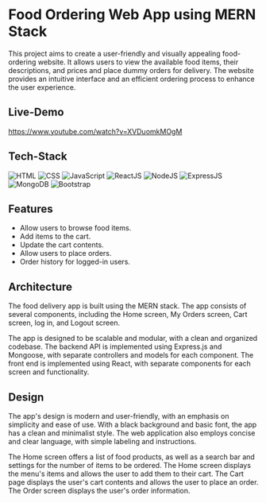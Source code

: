 # Food Ordering Web App using MERN Stack

This project aims to create a user-friendly and visually appealing food-ordering website. It allows users to view the available food items, their descriptions, and prices and place dummy orders for delivery. The website provides an intuitive interface and an efficient ordering process to enhance the user experience.

## Live-Demo

<a href="https://www.youtube.com/watch?v=XVDuomkMOgM">https://www.youtube.com/watch?v=XVDuomkMOgM</a>


## Tech-Stack

<div align="left">
<img alt="HTML" src="https://img.shields.io/badge/html-%23E34F26.svg?style=for-the-badge&logo=html5&logoColor=white"/>
<img alt="CSS" src="https://img.shields.io/badge/css-%231572B6.svg?style=for-the-badge&logo=css3&logoColor=white"/> 
<img alt="JavaScript" src="https://img.shields.io/badge/javascript-%23323330.svg?style=for-the-badge&logo=javascript&logoColor=%23F7DF1E"/>
<img alt="ReactJS" src="https://img.shields.io/badge/react-%2320232a.svg?style=for-the-badge&logo=react&logoColor=%2361DAFB"/>
<img alt="NodeJS" src="https://img.shields.io/badge/node.js-6DA55F?style=for-the-badge&logo=node.js&logoColor=white"/>
<img alt="ExpressJS" src="https://img.shields.io/badge/express.js-%23404d59.svg?style=for-the-badge&logo=express&logoColor=%2361DAFB"/>
<img alt="MongoDB" src="https://img.shields.io/badge/MongoDB-%234ea94b.svg?style=for-the-badge&logo=mongodb&logoColor=white"/>
<img alt="Bootstrap" src="https://img.shields.io/badge/bootstrap-%23563D7C.svg?style=for-the-badge&logo=bootstrap&logoColor=white"/>
</div>


## Features

- Allow users to browse food items.
- Add items to the cart.
- Update the cart contents.
- Allow users to place orders.
- Order history for logged-in users.


## Architecture

The food delivery app is built using the MERN stack. The app consists of several components, including the Home screen, My Orders screen, Cart screen, log in, and Logout screen. 

The app is designed to be scalable and modular, with a clean and organized codebase. The backend API is implemented using Express.js and Mongoose, with separate controllers and models for each component. The front end is implemented using React, with separate components for each screen and functionality.

## Design

The app's design is modern and user-friendly, with an emphasis on simplicity and ease of use. With a black background and basic font, the app has a clean and minimalist style. The web application also employs concise and clear language, with simple labeling and instructions.

The Home screen offers a list of food products, as well as a search bar and settings for the number of items to be ordered. The Home screen displays the menu's items and allows the user to add them to their cart. The Cart page displays the user's cart contents and allows the user to place an order. The Order screen displays the user's order information.


